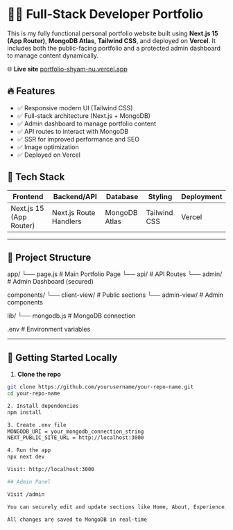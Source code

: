 # 🧑‍💻 Full-Stack Developer Portfolio

This is my fully functional personal portfolio website built using **Next.js 15 (App Router)**, **MongoDB Atlas**, **Tailwind CSS**, and deployed on **Vercel**. It includes both the public-facing portfolio and a protected admin dashboard to manage content dynamically.

🌐 **Live site** [portfolio-shyam-nu.vercel.app](https://portfolio-shyam-nu.vercel.app)

## 🔥 Features

- ✅ Responsive modern UI (Tailwind CSS)
- ✅ Full-stack architecture (Next.js + MongoDB)
- ✅ Admin dashboard to manage portfolio content
- ✅ API routes to interact with MongoDB
- ✅ SSR for improved performance and SEO
- ✅ Image optimization
- ✅ Deployed on Vercel

## 🧠 Tech Stack

| Frontend      | Backend/API       | Database  | Styling       | Deployment |
|---------------|-------------------|-----------|----------------|------------|
| Next.js 15 (App Router) | Next.js Route Handlers | MongoDB Atlas | Tailwind CSS | Vercel     |

---

## 📁 Project Structure

app/
└── page.js # Main Portfolio Page
└── api/ # API Routes
└── admin/ # Admin Dashboard (secured)

components/
└── client-view/ # Public sections
└── admin-view/ # Admin components

lib/
└── mongodb.js # MongoDB connection

.env # Environment variables

---

## 🚀 Getting Started Locally

1. **Clone the repo**
```bash
git clone https://github.com/yourusername/your-repo-name.git
cd your-repo-name

2. Install dependencies
npm install

3. Create .env file
MONGODB_URI = your_mongodb_connection_string
NEXT_PUBLIC_SITE_URL = http://localhost:3000

4. Run the app
npx next dev

Visit: http://localhost:3000

## Admin Panel

Visit /admin

You can securely edit and update sections like Home, About, Experience, Education, and Projects

All changes are saved to MongoDB in real-time

